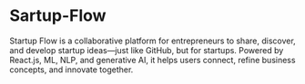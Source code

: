 # Sartup-Flow
Startup Flow is a collaborative platform for entrepreneurs to share, discover, and develop startup ideas—just like GitHub, but for startups. Powered by React.js, ML, NLP, and generative AI, it helps users connect, refine business concepts, and innovate together.
